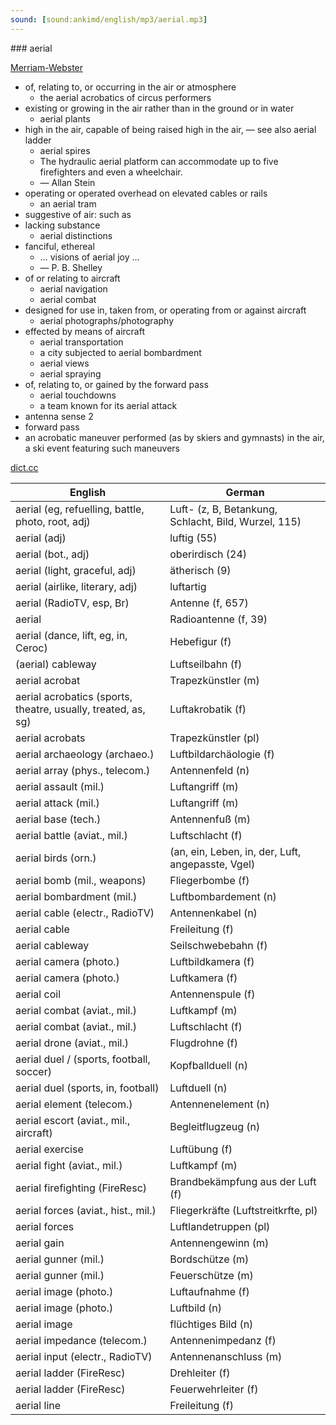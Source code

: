 ```yaml
---
sound: [sound:ankimd/english/mp3/aerial.mp3]
---
```


\### aerial

[Merriam-Webster](https://www.merriam-webster.com/dictionary/aerial)

- of, relating to, or occurring in the air or atmosphere
    - the aerial acrobatics of circus performers
- existing or growing in the air rather than in the ground or in water
    - aerial plants
- high in the air, capable of being raised high in the air, — see also aerial ladder
    - aerial spires
    - The hydraulic aerial platform can accommodate up to five firefighters and even a wheelchair.
    - — Allan Stein
- operating or operated overhead on elevated cables or rails
    - an aerial tram
- suggestive of air: such as
- lacking substance
    - aerial distinctions
- fanciful, ethereal
    - … visions of aerial joy …
    - — P. B. Shelley
- of or relating to aircraft
    - aerial navigation
    - aerial combat
- designed for use in, taken from, or operating from or against aircraft
    - aerial photographs/photography
- effected by means of aircraft
    - aerial transportation
    - a city subjected to aerial bombardment
    - aerial views
    - aerial spraying
- of, relating to, or gained by the forward pass
    - aerial touchdowns
    - a team known for its aerial attack
- antenna sense 2
- forward pass
- an acrobatic maneuver performed (as by skiers and gymnasts) in the air, a ski event featuring such maneuvers

[dict.cc](https://www.dict.cc/aerial)

| English        | German       |
| -------------- | ------------ |
| aerial (eg, refuelling, battle, photo, root, adj) | Luft- (z, B, Betankung, Schlacht, Bild, Wurzel, 115) |
| aerial (adj) | luftig (55) |
| aerial (bot., adj) | oberirdisch (24) |
| aerial (light, graceful, adj) | ätherisch (9) |
| aerial (airlike, literary, adj) | luftartig |
| aerial (RadioTV, esp, Br) | Antenne (f, 657) |
| aerial | Radioantenne (f, 39) |
| aerial (dance, lift, eg, in, Ceroc) | Hebefigur (f) |
| (aerial) cableway | Luftseilbahn (f) |
| aerial acrobat | Trapezkünstler (m) |
| aerial acrobatics (sports, theatre, usually, treated, as, sg) | Luftakrobatik (f) |
| aerial acrobats | Trapezkünstler (pl) |
| aerial archaeology (archaeo.) | Luftbildarchäologie (f) |
| aerial array (phys., telecom.) | Antennenfeld (n) |
| aerial assault (mil.) | Luftangriff (m) |
| aerial attack (mil.) | Luftangriff (m) |
| aerial base (tech.) | Antennenfuß (m) |
| aerial battle (aviat., mil.) | Luftschlacht (f) |
| aerial birds (orn.) |  (an, ein, Leben, in, der, Luft, angepasste, Vgel) |
| aerial bomb (mil., weapons) | Fliegerbombe (f) |
| aerial bombardment (mil.) | Luftbombardement (n) |
| aerial cable (electr., RadioTV) | Antennenkabel (n) |
| aerial cable | Freileitung (f) |
| aerial cableway | Seilschwebebahn (f) |
| aerial camera (photo.) | Luftbildkamera (f) |
| aerial camera (photo.) | Luftkamera (f) |
| aerial coil | Antennenspule (f) |
| aerial combat (aviat., mil.) | Luftkampf (m) |
| aerial combat (aviat., mil.) | Luftschlacht (f) |
| aerial drone (aviat., mil.) | Flugdrohne (f) |
| aerial duel / (sports, football, soccer) | Kopfballduell (n) |
| aerial duel (sports, in, football) | Luftduell (n) |
| aerial element (telecom.) | Antennenelement (n) |
| aerial escort (aviat., mil., aircraft) | Begleitflugzeug (n) |
| aerial exercise | Luftübung (f) |
| aerial fight (aviat., mil.) | Luftkampf (m) |
| aerial firefighting (FireResc) | Brandbekämpfung aus der Luft (f) |
| aerial forces (aviat., hist., mil.) | Fliegerkräfte (Luftstreitkrfte, pl) |
| aerial forces | Luftlandetruppen (pl) |
| aerial gain | Antennengewinn (m) |
| aerial gunner (mil.) | Bordschütze (m) |
| aerial gunner (mil.) | Feuerschütze (m) |
| aerial image (photo.) | Luftaufnahme (f) |
| aerial image (photo.) | Luftbild (n) |
| aerial image | flüchtiges Bild (n) |
| aerial impedance (telecom.) | Antennenimpedanz (f) |
| aerial input (electr., RadioTV) | Antennenanschluss (m) |
| aerial ladder (FireResc) | Drehleiter (f) |
| aerial ladder (FireResc) | Feuerwehrleiter (f) |
| aerial line | Freileitung (f) |
